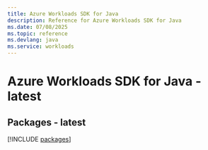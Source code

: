 ```yaml
---
title: Azure Workloads SDK for Java
description: Reference for Azure Workloads SDK for Java
ms.date: 07/08/2025
ms.topic: reference
ms.devlang: java
ms.service: workloads
---
```

# Azure Workloads SDK for Java - latest
## Packages - latest
[!INCLUDE [packages](workloads-index.md)]